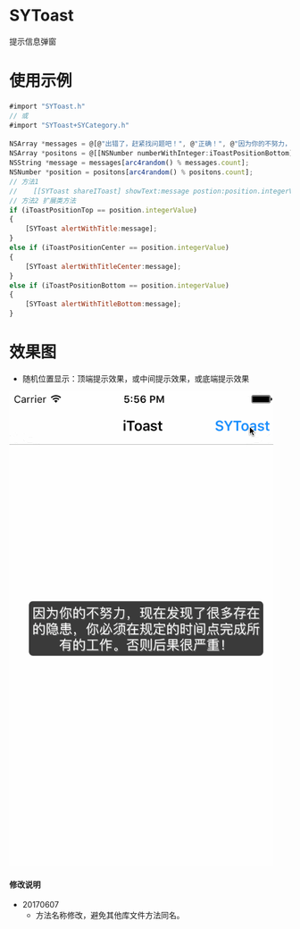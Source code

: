 # SYToast
提示信息弹窗

# 使用示例
~~~ javascript
#import "SYToast.h"
// 或
#import "SYToast+SYCategory.h"

NSArray *messages = @[@"出错了，赶紧找问题吧！", @"正确！", @"因为你的不努力，现在发现了很多存在的隐患，你必须在规定的时间点完成所有的工作。否则后果很严重！"];
NSArray *positons = @[[NSNumber numberWithInteger:iToastPositionBottom], [NSNumber numberWithInteger:iToastPositionCenter], [NSNumber numberWithInteger:iToastPositionTop]];
NSString *message = messages[arc4random() % messages.count];
NSNumber *position = positons[arc4random() % positons.count];
// 方法1
//    [[SYToast shareIToast] showText:message postion:position.integerValue];
// 方法2 扩展类方法
if (iToastPositionTop == position.integerValue)
{
    [SYToast alertWithTitle:message];
}
else if (iToastPositionCenter == position.integerValue)
{
    [SYToast alertWithTitleCenter:message];
}
else if (iToastPositionBottom == position.integerValue)
{
    [SYToast alertWithTitleBottom:message];
}
~~~

# 效果图
* 随机位置显示：顶端提示效果，或中间提示效果，或底端提示效果

![SYToast](./images/SYToast.gif) 


#### 修改说明
* 20170607
  * 方法名称修改，避免其他库文件方法同名。

